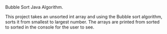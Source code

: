 Bubble Sort Java Algorithm.  

This project takes an unsorted int array and using the Bubble sort algorithm, sorts it
from smallest to largest number. The arrays are printed from sorted to sorted in the 
console for the user to see.